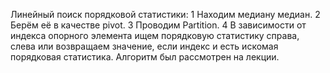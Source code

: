 Линейный поиск порядковой статистики:
1 Находим медиану медиан.
2 Берём её в качестве pivot.
3 Проводим Partition.
4 В зависимости от индекса опорного элемента ищем порядковую статистику справа, слева или возвращаем значение, если индекс и есть искомая порядковая статистика. 
Алгоритм был рассмотрен на лекции.
